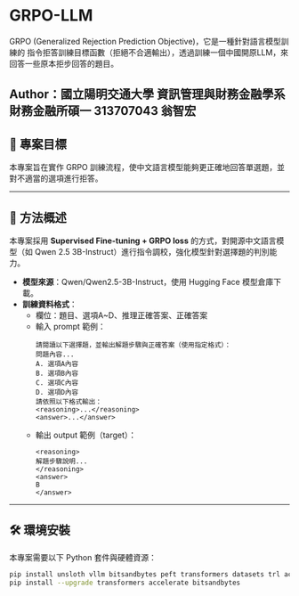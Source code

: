 # GRPO-LLM
GRPO (Generalized Rejection Prediction Objective)，它是一種針對語言模型訓練的 指令拒答訓練目標函數（拒絕不合適輸出），透過訓練一個中國開原LLM，來回答一些原本拒步回答的題目。

## Author：國立陽明交通大學 資訊管理與財務金融學系財務金融所碩一 313707043 翁智宏

## 📌 專案目標

本專案旨在實作 GRPO 訓練流程，使中文語言模型能夠更正確地回答單選題，並對不適當的選項進行拒答。

---

## 🧠 方法概述

本專案採用 **Supervised Fine-tuning + GRPO loss** 的方式，對開源中文語言模型（如 Qwen 2.5 3B-Instruct）進行指令調校，強化模型針對選擇題的判別能力。

- **模型來源**：Qwen/Qwen2.5-3B-Instruct，使用 Hugging Face 模型倉庫下載。
- **訓練資料格式**：
  - 欄位：題目、選項A~D、推理正確答案、正確答案
  - 輸入 prompt 範例：
    ```
    請閱讀以下選擇題，並輸出解題步驟與正確答案（使用指定格式）：
    問題內容...
    A. 選項A內容
    B. 選項B內容
    C. 選項C內容
    D. 選項D內容
    請依照以下格式輸出：
    <reasoning>...</reasoning>
    <answer>...</answer>
    ```
  - 輸出 output 範例（target）：
    ```
    <reasoning>
    解題步驟說明...
    </reasoning>
    <answer>
    B
    </answer>
    ```

---

## 🛠 環境安裝

本專案需要以下 Python 套件與硬體資源：

```bash
pip install unsloth vllm bitsandbytes peft transformers datasets trl accelerate einops
pip install --upgrade transformers accelerate bitsandbytes
